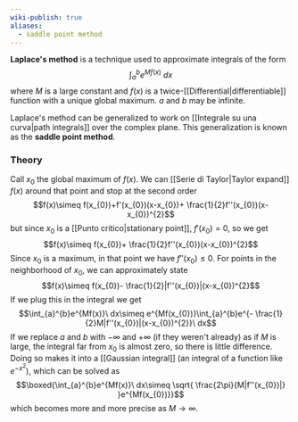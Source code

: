 ```yaml
---
wiki-publish: true
aliases:
  - saddle point method
---
```

**Laplace's method** is a technique used to approximate integrals of the form
$$\int_{a}^{b}e^{Mf(x)}\ dx$$
where $M$ is a large constant and $f(x)$ is a twice-[[Differential|differentiable]] function with a unique global maximum. $a$ and $b$ may be infinite.

Laplace's method can be generalized to work on [[Integrale su una curva|path integrals]] over the complex plane. This generalization is known as the **saddle point method**.
### Theory
Call $x_{0}$ the global maximum of $f(x)$. We can [[Serie di Taylor|Taylor expand]] $f(x)$ around that point and stop at the second order
$$f(x)\simeq f(x_{0})+f'(x_{0})(x-x_{0})+ \frac{1}{2}f''(x_{0})(x-x_{0})^{2}$$
but since $x_{0}$ is a [[Punto critico|stationary point]], $f'(x_{0})=0$, so we get
$$f(x)\simeq f(x_{0})+ \frac{1}{2}f''(x_{0})(x-x_{0})^{2}$$
Since $x_{0}$ is a maximum, in that point we have $f''(x_{0})\leq 0$. For points in the neighborhood of $x_{0}$, we can approximately state
$$f(x)\simeq f(x_{0})- \frac{1}{2}|f''(x_{0})|(x-x_{0})^{2}$$
If we plug this in the integral we get
$$\int_{a}^{b}e^{Mf(x)}\ dx\simeq e^{Mf(x_{0})}\int_{a}^{b}e^{- \frac{1}{2}M|f''(x_{0})|(x-x_{0})^{2}}\ dx$$
If we replace $a$ and $b$ with $-\infty$ and $+\infty$ (if they weren't already) as if $M$ is large, the integral far from $x_{0}$ is almost zero, so there is little difference. Doing so makes it into a [[Gaussian integral]] (an integral of a function like $e^{-x^{2}}$), which can be solved as
$$\boxed{\int_{a}^{b}e^{Mf(x)}\ dx\simeq \sqrt{ \frac{2\pi}{M|f''(x_{0})|} }e^{Mf(x_{0})}}$$
which becomes more and more precise as $M\to \infty$.